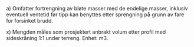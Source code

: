 a) Omfatter fortrengning av bløte masser med de endelige masser, inklusiv eventuell ventetid før tipp kan benyttes etter sprengning på grunn av fare for forsinket brudd.

x) Mengden måles som prosjektert anbrakt volum etter profil med sideskråning 1:1 under terreng. Enhet: m3.

